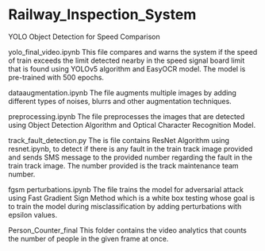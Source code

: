 # Railway_Inspection_System

YOLO Object Detection for Speed Comparison

yolo_final_video.ipynb
This file compares and warns the system if the speed of train exceeds the limit detected nearby in the speed signal board limit that is found using YOLOv5 algorithm and EasyOCR model. The model is pre-trained with 500 epochs.

dataaugmentation.ipynb
The file augments multiple images by adding different types of noises, blurrs and other augmentation techniques.

preprocessing.ipynb
The file preprocesses the images that are detected using Object Detection Algorithm and Optical Character Recognition Model.

track_fault_detection.py
The is file contains ResNet Algorithm using resnet.ipynb, to detect if there is any fault in the train track image provided and sends SMS message to the provided number regarding the fault in the train track image. The number provided is the track maintenance team number. 

fgsm perturbations.ipynb
The file trains the model for adversarial attack using Fast Gradient Sign Method which is a white box testing whose goal is to train the model during misclassification by adding perturbations with epsilon values.

Person_Counter_final
This folder contains the video analytics that counts the number of people in the given frame at once.

